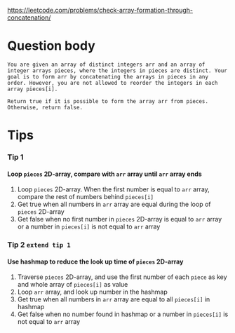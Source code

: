 https://leetcode.com/problems/check-array-formation-through-concatenation/

# Question body
```
You are given an array of distinct integers arr and an array of integer arrays pieces, where the integers in pieces are distinct. Your goal is to form arr by concatenating the arrays in pieces in any order. However, you are not allowed to reorder the integers in each array pieces[i].

Return true if it is possible to form the array arr from pieces. Otherwise, return false.
```

# Tips
### Tip 1
#### Loop `pieces` 2D-array, compare with `arr` array until `arr` array ends

1. Loop `pieces` 2D-array. When the first number is equal to `arr` array, compare the rest of numbers behind `pieces[i]`
2. Get true when all numbers in `arr` array are equal during the loop of `pieces` 2D-array
3. Get false when no first number in `pieces` 2D-array is equal to `arr` array or a number in `pieces[i]` is not equal to `arr` array

### Tip 2 `extend tip 1`
#### Use hashmap to reduce the look up time of `pieces` 2D-array

1. Traverse `pieces` 2D-array, and use the first number of each `piece` as key and whole array of `pieces[i]` as value
2. Loop `arr` array, and look up number in the hashmap
3. Get true when all numbers in `arr` array are equal to all `pieces[i]` in hashmap
4. Get false when no number found in hashmap or a number in `pieces[i]` is not equal to `arr` array
